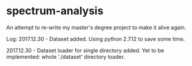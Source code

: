 # spectrum-analysis
An attempt to re-write my master's degree project to make it alive again.

Log:
2017.12.30 - Dataset added. Using python 2.7.12 to save some time. 


2017.12.30 - Dataset loader for single directory added. Yet to be implemented: whole './dataset' directory loader.